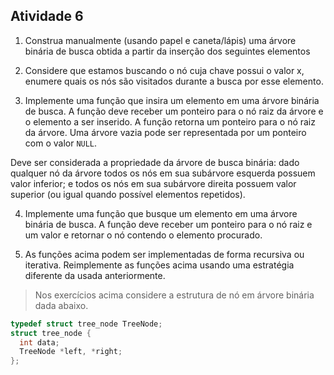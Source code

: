 ## Atividade 6

1. Construa manualmente (usando papel e caneta/lápis) uma árvore binária de busca obtida a partir da inserção dos seguintes elementos

2. Considere que estamos buscando o nó cuja chave possui o valor x, enumere quais os nós são visitados durante a busca por esse elemento.

3. Implemente uma função que insira um elemento em uma árvore binária de busca. A função deve receber um ponteiro para o nó raiz da árvore e o elemento a ser inserido. A função retorna um ponteiro para o nó raiz da árvore. Uma árvore vazia pode ser representada por um ponteiro com o valor ``NULL``.

  Deve ser considerada a propriedade da árvore de busca binária: dado qualquer nó da árvore todos os nós em sua subárvore esquerda possuem valor inferior; e todos os nós em sua subárvore direita possuem valor superior (ou igual quando possível elementos repetidos).

4. Implemente uma função que busque um elemento em uma árvore binária de busca. A função deve receber um ponteiro para o nó raiz e um valor e retornar o nó contendo o elemento procurado.

5. As funções acima podem ser implementadas de forma recursiva ou iterativa. Reimplemente as funções acima usando uma estratégia diferente da usada anteriormente.



  >Nos exercícios acima considere a estrutura de nó em árvore binária dada abaixo.
  ```C
  typedef struct tree_node TreeNode;
  struct tree_node {
    int data;
    TreeNode *left, *right;
  };
  ```
